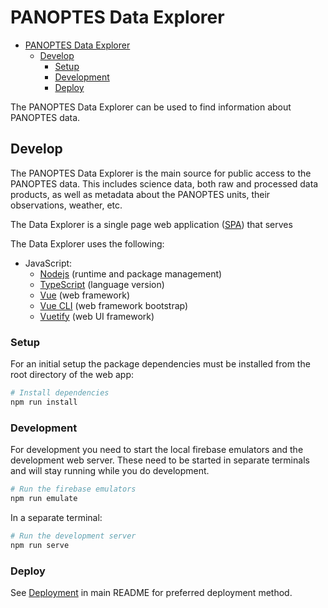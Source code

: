 # PANOPTES Data Explorer

- [PANOPTES Data Explorer](#panoptes-data-explorer)
  - [Develop](#develop)
    - [Setup](#setup)
    - [Development](#development)
    - [Deploy](#deploy)

The PANOPTES Data Explorer can be used to find information about PANOPTES data.

## Develop

The PANOPTES Data Explorer is the main source for public access to the PANOPTES data. This includes science data, both raw and processed data products, as well as metadata about the PANOPTES units, their observations, weather, etc.

The Data Explorer is a single page web application ([SPA](https://en.wikipedia.org/wiki/Single-page_application)) that serves

The Data Explorer uses the following:

- JavaScript:
  - [Nodejs](https://nodejs.org) (runtime and package management)
  - [TypeScript](https://www.typescriptlang.org/) (language version)
  - [Vue](https://vuejs.org) (web framework)
  - [Vue CLI](https://cli.vuejs.org/guide/) (web framework bootstrap)
  - [Vuetify](https://vuetifyjs.com/en/getting-started/quick-start) (web UI framework)

### Setup

For an initial setup the package dependencies must be installed from the root directory of the web app:

```bash
# Install dependencies
npm run install
```

### Development

For development you need to start the local firebase emulators and the development web server. These need to be started in separate terminals and will stay running while you do development.

```bash
# Run the firebase emulators
npm run emulate
```

In a separate terminal:

```bash
# Run the development server
npm run serve
```

### Deploy

See [Deployment](../README.md#deploy) in main README for preferred deployment method.
